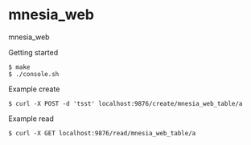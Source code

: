 # mnesia_web
mnesia_web

Getting started

```
$ make
$ ./console.sh
```

Example create

```
$ curl -X POST -d 'tsst' localhost:9876/create/mnesia_web_table/a
```

Example read

```
$ curl -X GET localhost:9876/read/mnesia_web_table/a
```